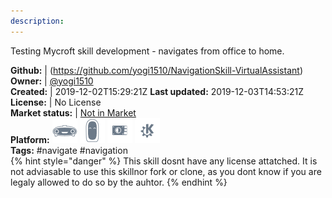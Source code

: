 ```yaml
---
description: 
---
```

Testing Mycroft skill development - navigates from office to home.

**Github:** | (https://github.com/yogi1510/NavigationSkill-VirtualAssistant)  
**Owner:** | [@yogi1510](https://github.com/yogi1510)  
**Created:** | 2019-12-02T15:29:21Z  **Last updated:** 2019-12-03T14:53:21Z  
**License:** | No License  
**Market status:** | [Not in Market](https://market.mycroft.ai/skill/)  
**Platform:**   ![](.gitbook/assets/mark-1-icon.png)  ![](.gitbook/assets/mark-2-icon.png)  ![](.gitbook/assets/picroft-icon.png)  ![](.gitbook/assets/kde.png)   
**Tags:** \#navigate \#navigation   
{% hint style="danger" %}
This skill dosnt have any license attatched. It is not adviasable to use this skillnor fork or clone, as you dont know if you are legaly allowed to do so by the auhtor.
{% endhint %}
